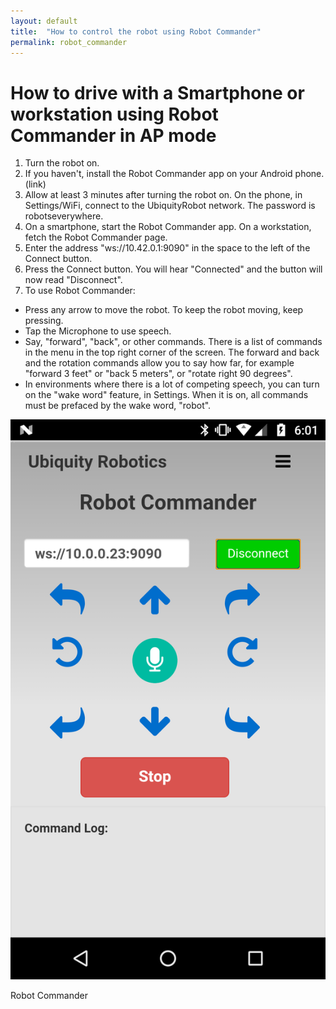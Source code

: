 ```yaml
---
layout: default
title:  "How to control the robot using Robot Commander"
permalink: robot_commander
---
```

# How to drive with a Smartphone or workstation using Robot Commander in AP mode

1. Turn the robot on.
2. If you haven't, install the Robot Commander app on your Android phone.  (link)
3. Allow at least 3 minutes after turning the robot on. On the phone, in Settings/WiFi, connect to the UbiquityRobot network.  The password is robotseverywhere. 
4. On a smartphone, start the Robot Commander app.  On a workstation, fetch the Robot Commander page.
5. Enter the address "ws://10.42.0.1:9090" in the space to the left of the Connect button.
6. Press the Connect button. You will hear "Connected" and the button will now read "Disconnect".
7. To use Robot Commander:
* Press any arrow to move the robot. To keep the robot moving, keep pressing.
* Tap the Microphone to use speech.
* Say, "forward", "back", or other commands. There is a list of commands in the menu in the top right corner of the screen. The forward and back and the rotation commands allow you to say how far, for example "forward 3 feet" or "back 5 meters", or "rotate right 90 degrees".
* In environments where there is a lot of competing speech, you can turn on the "wake word" feature, in Settings. When it is on, all commands must be prefaced by the wake word, "robot".

<div class="image-wrapper">
    
<img src="assets/Robot_Commander.png" />
   
<p class="image-caption">Robot Commander</p>

</div>
